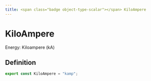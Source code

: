 ```yaml
---
title: <span class="badge object-type-scalar"></span> KiloAmpere
---
```

# <span class="badge object-type-scalar"></span> KiloAmpere

Energy: Kiloampere (kA)

## Definition

```typescript
export const KiloAmpere = "kamp";

```
